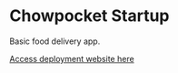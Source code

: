 # Chowpocket Startup

Basic food delivery app.

[Access deployment website here](https://www.chowpocket.com/)

